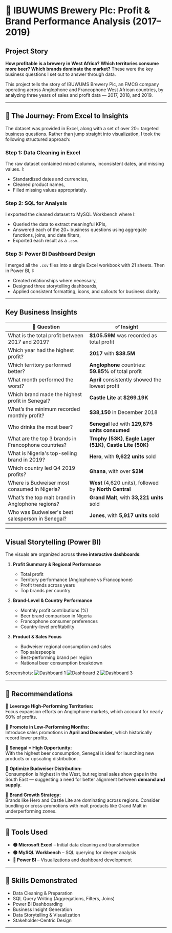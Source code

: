 # 🍻 IBUWUMS Brewery Plc: Profit & Brand Performance Analysis (2017–2019)

## Project Story

**How profitable is a brewery in West Africa? Which territories consume more beer? Which brands dominate the market?** These were the key business questions I set out to answer through data.

This project tells the story of IBUWUMS Brewery Plc, an FMCG company operating across Anglophone and Francophone West African countries, by analyzing three years of sales and profit data — 2017, 2018, and 2019.

---

## 🧭 The Journey: From Excel to Insights

The dataset was provided in Excel, along with a set of over 20+ targeted business questions. Rather than jump straight into visualization, I took the following structured approach:

### Step 1: Data Cleaning in Excel
The raw dataset contained mixed columns, inconsistent dates, and missing values. I:
- Standardized dates and currencies,
- Cleaned product names,
- Filled missing values appropriately.

### Step 2: SQL for Analysis
I exported the cleaned dataset to MySQL Workbench where I:
- Queried the data to extract meaningful KPIs,
- Answered each of the 20+ business questions using aggregate functions, joins, and date filters,
- Exported each result as a `.csv`.

### Step 3: Power BI Dashboard Design
I merged all the `.csv` files into a single Excel workbook with 21 sheets. Then in Power BI, I:
- Created relationships where necessary,
- Designed three storytelling dashboards,
- Applied consistent formatting, icons, and callouts for business clarity.

---

## Key Business Insights

| 💼 Question | ✅ Insight |
|------------|------------|
| What is the total profit between 2017 and 2019? | **$105.59M** was recorded as total profit |
| Which year had the highest profit? | **2017** with **$38.5M** |
| Which territory performed better? | **Anglophone** countries: **59.85%** of total profit |
| What month performed the worst? | **April** consistently showed the lowest profit |
| Which brand made the highest profit in Senegal? | **Castle Lite** at **$269.19K** |
| What’s the minimum recorded monthly profit? | **$38,150** in December 2018 |
| Who drinks the most beer? | **Senegal** led with **129,875 units consumed** |
| What are the top 3 brands in Francophone countries? | **Trophy (53K)**, **Eagle Lager (51K)**, **Castle Lite (50K)** |
| What is Nigeria's top-selling brand in 2019? | **Hero**, with **9,622 units** sold |
| Which country led Q4 2019 profits? | **Ghana**, with over **$2M** |
| Where is Budweiser most consumed in Nigeria? | **West** (4,620 units), followed by **North Central** |
| What’s the top malt brand in Anglophone regions? | **Grand Malt**, with **33,221 units** sold |
| Who was Budweiser's best salesperson in Senegal? | **Jones**, with **5,917 units** sold |

---

## Visual Storytelling (Power BI)

The visuals are organized across **three interactive dashboards**:

1. **Profit Summary & Regional Performance**
   - Total profit
   - Territory performance (Anglophone vs Francophone)
   - Profit trends across years
   - Top brands per country

2. **Brand-Level & Country Performance**
   - Monthly profit contributions (%)
   - Beer brand comparison in Nigeria
   - Francophone consumer preferences
   - Country-level profitability

3. **Product & Sales Focus**
   - Budweiser regional consumption and sales
   - Top salespeople
   - Best-performing brand per region
   - National beer consumption breakdown

Screenshots:
![Dashboard 1](./screenshots/IBUWUMS..jpg)
![Dashboard 2](./screenshots/IBIWUMS...jpg)
![Dashboard 3](./screenshots/IBIWUMS......jpg)

---

## 📌 Recommendations

🔹 **Leverage High-Performing Territories:**  
Focus expansion efforts on Anglophone markets, which account for nearly 60% of profits.

🔹 **Promote in Low-Performing Months:**  
Introduce sales promotions in **April and December**, which historically record lower profits.

🔹 **Senegal = High Opportunity:**  
With the highest beer consumption, Senegal is ideal for launching new products or upscaling distribution.

🔹 **Optimize Budweiser Distribution:**  
Consumption is highest in the West, but regional sales show gaps in the South East — suggesting a need for better alignment between **demand and supply**.

🔹 **Brand Growth Strategy:**  
Brands like Hero and Castle Lite are dominating across regions. Consider bundling or cross-promotions with malt products like Grand Malt in underperforming zones.

---

## 🧰 Tools Used

- **🟡 Microsoft Excel** – Initial data cleaning and transformation
- **🟢 MySQL Workbench** – SQL querying for deeper analysis
- **🔵 Power BI** – Visualizations and dashboard development

---

## 🧠 Skills Demonstrated

- Data Cleaning & Preparation  
- SQL Query Writing (Aggregations, Filters, Joins)  
- Power BI Dashboarding  
- Business Insight Generation  
- Data Storytelling & Visualization  
- Stakeholder-Centric Design

---
